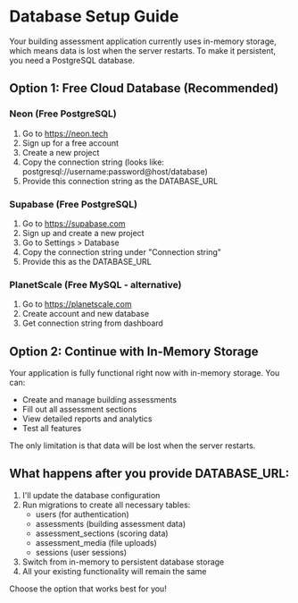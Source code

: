 # Database Setup Guide

Your building assessment application currently uses in-memory storage, which means data is lost when the server restarts. To make it persistent, you need a PostgreSQL database.

## Option 1: Free Cloud Database (Recommended)

### Neon (Free PostgreSQL)
1. Go to https://neon.tech
2. Sign up for a free account
3. Create a new project
4. Copy the connection string (looks like: postgresql://username:password@host/database)
5. Provide this connection string as the DATABASE_URL

### Supabase (Free PostgreSQL)
1. Go to https://supabase.com
2. Sign up and create a new project
3. Go to Settings > Database
4. Copy the connection string under "Connection string"
5. Provide this as the DATABASE_URL

### PlanetScale (Free MySQL - alternative)
1. Go to https://planetscale.com
2. Create account and new database
3. Get connection string from dashboard

## Option 2: Continue with In-Memory Storage

Your application is fully functional right now with in-memory storage. You can:
- Create and manage building assessments
- Fill out all assessment sections
- View detailed reports and analytics
- Test all features

The only limitation is that data will be lost when the server restarts.

## What happens after you provide DATABASE_URL:

1. I'll update the database configuration
2. Run migrations to create all necessary tables:
   - users (for authentication)
   - assessments (building assessment data)
   - assessment_sections (scoring data)
   - assessment_media (file uploads)
   - sessions (user sessions)
3. Switch from in-memory to persistent database storage
4. All your existing functionality will remain the same

Choose the option that works best for you!